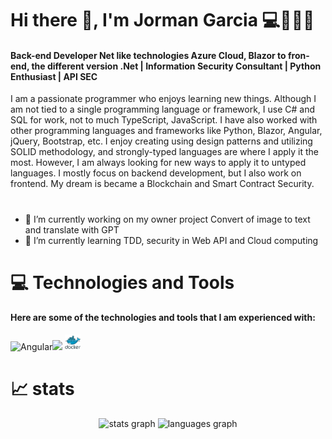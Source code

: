 
   
   #       Hi there 👋, I'm Jorman Garcia 💻🏋🏽‍♂️

#### Back-end Developer Net like technologies Azure Cloud, Blazor to fron-end, the different version .Net | Information Security Consultant | Python Enthusiast | API SEC
I am a passionate programmer who enjoys learning new things. Although I am not tied to a single programming language or framework, I use C# and SQL for work, not to much TypeScript, JavaScript. I have also worked with other programming languages and frameworks like Python, Blazor, Angular, jQuery, Bootstrap, etc. I enjoy creating using design patterns and utilizing SOLID methodology, and strongly-typed languages are where I apply it the most. However, I am always looking for new ways to apply it to untyped languages. I mostly focus on backend development, but I also work on frontend. My dream is became a Blockchain and Smart Contract Security.


#
- 🔭 I’m currently working on my owner project Convert of image to text and translate with GPT
- 🌱 I’m currently learning TDD, security in Web API and Cloud computing
#
# 💻 Technologies and Tools

#### Here are some of the technologies and tools that I am experienced with:
<img src='https://www.vectorlogo.zone/logos/angular/angular-icon.svg' alt='Angular' height='20'><img src='https://www.vectorlogo.zone/logos/dotnet/dotnet-horizontal.svg' height='20'><img src='https://camo.githubusercontent.com/da2f6301ae95dec2ad59c096d38e28dbd0422db9c7d5a970013a977d267fd3d3/68747470733a2f2f696d672e736869656c64732e696f2f62616467652f507974686f6e2d3337373641423f7374796c653d666c61742d737175617265266c6f676f3d707974686f6e266c6f676f436f6c6f723d7768697465' alt='' height='20'><img src='https://www.vectorlogo.zone/logos/linux/linux-icon.svg' alt='' height='20'><img src='https://www.vectorlogo.zone/logos/mysql/mysql-icon.svg' alt='' height='20'><img src='https://www.vectorlogo.zone/logos/nuget/nuget-icon.svg' alt='' height='20'><img src='https://www.vectorlogo.zone/logos/reactjs/reactjs-icon.svg' alt='' height='20'><img src='https://www.vectorlogo.zone/logos/rabbitmq/rabbitmq-icon.svg' alt='' height='20'>
<img src='https://www.vectorlogo.zone/logos/microsoft_azure/microsoft_azure-icon.svg' alt='' height='25'><img src='https://raw.githubusercontent.com/devicons/devicon/master/icons/docker/docker-original-wordmark.svg' alt='' height='25'>

# 📈 stats 
<div align="center">
  <img src="https://github-readme-stats.vercel.app/api?username=Jorsg&hide_title=false&hide_rank=false&show_icons=true&include_all_commits=true&count_private=true&disable_animations=false&theme=dracula&locale=en&hide_border=false&order=1" height="150" alt="stats graph"  />
  <img src="https://github-readme-stats.vercel.app/api/top-langs?username=Jorsg&locale=en&hide_title=false&layout=compact&card_width=320&langs_count=5&theme=dracula&hide_border=false&order=2" height="150" alt="languages graph"  />
</div>

###









